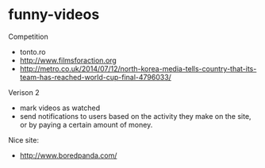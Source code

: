 funny-videos
============

Competition
- tonto.ro
- http://www.filmsforaction.org
- http://metro.co.uk/2014/07/12/north-korea-media-tells-country-that-its-team-has-reached-world-cup-final-4796033/

Verison 2
- mark videos as watched
- send notifications to users based on the activity they make on the site, or by paying a certain amount of money.


Nice site:
- http://www.boredpanda.com/

